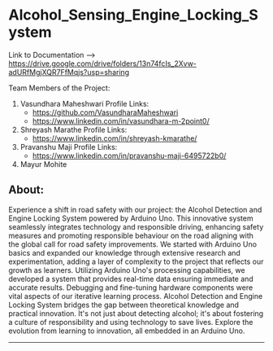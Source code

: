 # Alcohol_Sensing_Engine_Locking_System

Link to Documentation --> https://drive.google.com/drive/folders/13n74fcIs_2Xvw-adURfMgjXQR7FfMqjs?usp=sharing

Team Members of the Project:
1. Vasundhara Maheshwari
   Profile Links:
   - https://github.com/VasundharaMaheshwari
   - https://www.linkedin.com/in/vasundhara-m-2point0/
2. Shreyash Marathe
   Profile Links:
   - https://www.linkedin.com/in/shreyash-kmarathe/
3. Pravanshu Maji
   Profile Links:
   - https://www.linkedin.com/in/pravanshu-maji-6495722b0/
4. Mayur Mohite
   
About:
-----------------------------------------------------------------------------------------------------------------
Experience a shift in road safety with our project: the Alcohol Detection and Engine Locking System powered by Arduino Uno. This innovative system seamlessly integrates technology and responsible driving, enhancing safety measures and promoting responsible behaviour on the road aligning with the global call for road safety improvements. 
We started with Arduino Uno basics and expanded our knowledge through extensive research and experimentation, adding a layer of complexity to the project that reflects our growth as learners. Utilizing Arduino Uno's processing capabilities, we developed a system that provides real-time data ensuring immediate and accurate results.
Debugging and fine-tuning hardware components were vital aspects of our iterative learning process.
Alcohol Detection and Engine Locking System bridges the gap between theoretical knowledge and practical innovation. It's not just about detecting alcohol; it's about fostering a culture of responsibility and using technology to save lives. Explore the evolution from learning to innovation, all embedded in an Arduino Uno.

------
